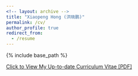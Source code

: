 ```yaml
---
<!-- layout: archive -->
title: "Xiaopeng Hong (洪晓鹏)"
permalink: /cv/
author_profile: true
redirect_from:
  - /resume
---
```


{% include base_path %}

[Click to View My Up-to-date Curriculum Vitae [PDF]](http://lantaoyu.github.io/files/xiaopenghong_cv.pdf)

<!-- <embed src="http://lantaoyu.com/files/lantaoyu_cv.pdf" width="650" height="1800" type='application/pdf'> -->
